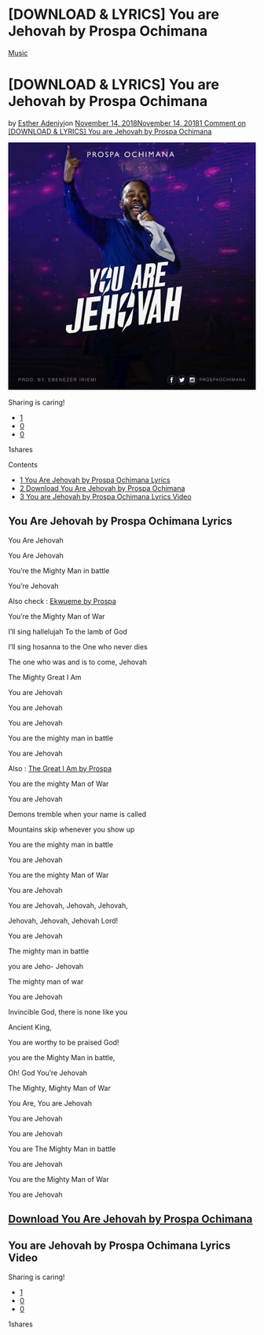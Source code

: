 # [DOWNLOAD & LYRICS] You are Jehovah by Prospa Ochimana

[Music](https://estheradeniyi.com/category/music/)
# [DOWNLOAD & LYRICS] You are Jehovah by Prospa Ochimana

by [Esther Adeniyi](https://estheradeniyi.com/author/esther-adeniyi/)on [November 14, 2018November 14, 2018](https://estheradeniyi.com/you-are-jehovah-by-prospa-ochimana/)[1 Comment on [DOWNLOAD & LYRICS] You are Jehovah by Prospa Ochimana](https://estheradeniyi.com/you-are-jehovah-by-prospa-ochimana/#comments)

![You are Jehovah by Prospa Ochimana](images\Prospa-Ochimana-You-Are-Jehovah.jpg)

Sharing is caring!

- [1](https://www.facebook.com/sharer/sharer.php?u=https%3A%2F%2Festheradeniyi.com%2Fyou-are-jehovah-by-prospa-ochimana%2F&amp;t=%5BDOWNLOAD%20%26%20LYRICS%5D%20You%20are%20Jehovah%20by%20Prospa%20Ochimana)
- [0](https://twitter.com/intent/tweet?text=%5BDOWNLOAD%20%26%20LYRICS%5D%20You%20are%20Jehovah%20by%20Prospa%20Ochimana&amp;url=https%3A%2F%2Festheradeniyi.com%2Fyou-are-jehovah-by-prospa-ochimana%2F)
- [0](#)

1shares

Contents

- [1 You Are Jehovah by Prospa Ochimana Lyrics](#You_Are_Jehovah_by_Prospa_Ochimana_Lyrics)
- [2 Download You Are Jehovah by Prospa Ochimana](#Download_You_Are_Jehovah_by_Prospa_Ochimana)
- [3 You are Jehovah by Prospa Ochimana Lyrics Video](#You_are_Jehovah_by_Prospa_Ochimana_Lyrics_Video)

## You Are Jehovah by Prospa Ochimana Lyrics

You Are Jehovah

You Are Jehovah

You&#x2019;re the Mighty Man in battle

You&#x2019;re Jehovah

Also check : [Ekwueme by Prospa](https://estheradeniyi.com/download-ekwueme-by-prospa-ochimana-lyrics/)

You&#x2019;re the Mighty Man of War

I&#x2019;ll sing hallelujah To the lamb of God

I&#x2019;ll sing hosanna to the One who never dies

The one who was and is to come, Jehovah

The Mighty Great I Am

You are Jehovah

You are Jehovah

You are Jehovah

You are the mighty man in battle

You are Jehovah

Also : [The Great I Am by Prospa](https://estheradeniyi.com/the-great-i-am-by-prospa-ochimana/)

You are the mighty Man of War

You are Jehovah

Demons tremble when your name is called

Mountains skip whenever you show up

You are the mighty man in battle

You are Jehovah

You are the mighty Man of War

You are Jehovah

You are Jehovah, Jehovah, Jehovah,

Jehovah, Jehovah, Jehovah Lord!

You are Jehovah

The mighty man in battle

you are Jeho- Jehovah

The mighty man of war

You are Jehovah

Invincible God, there is none like you

Ancient King,

You are worthy to be praised God!

you are the Mighty Man in battle,

Oh! God You&#x2019;re Jehovah

The Mighty, Mighty Man of War

You Are, You are Jehovah

You are Jehovah

You are Jehovah

You are The Mighty Man in battle

You are Jehovah

You are the Mighty Man of War

You are Jehovah

## [Download You Are Jehovah by Prospa Ochimana](http://www.gmusicplus.com/you-are-jehovah-prospa-ochimana/)

## You are Jehovah by Prospa Ochimana Lyrics Video

Sharing is caring!

- [1](https://www.facebook.com/sharer/sharer.php?u=https%3A%2F%2Festheradeniyi.com%2Fyou-are-jehovah-by-prospa-ochimana%2F&amp;t=%5BDOWNLOAD%20%26%20LYRICS%5D%20You%20are%20Jehovah%20by%20Prospa%20Ochimana)
- [0](https://twitter.com/intent/tweet?text=%5BDOWNLOAD%20%26%20LYRICS%5D%20You%20are%20Jehovah%20by%20Prospa%20Ochimana&amp;url=https%3A%2F%2Festheradeniyi.com%2Fyou-are-jehovah-by-prospa-ochimana%2F)
- [0](#)

1shares